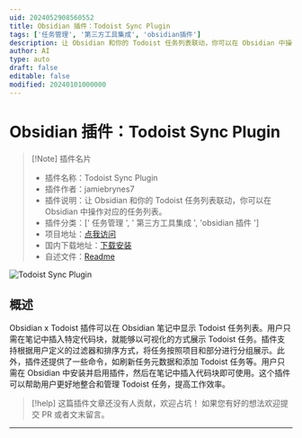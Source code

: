 ```yaml
---
uid: 2024052908560552
title: Obsidian 插件：Todoist Sync Plugin
tags: ['任务管理', '第三方工具集成', 'obsidian插件']
description: 让 Obsidian 和你的 Todoist 任务列表联动，你可以在 Obsidian 中操作对应的任务列表。
author: AI
type: auto
draft: false
editable: false
modified: 20240101000000
---
```


# Obsidian 插件：Todoist Sync Plugin

> [!Note] 插件名片
> - 插件名称：Todoist Sync Plugin
> - 插件作者：jamiebrynes7
> - 插件说明：让 Obsidian 和你的 Todoist 任务列表联动，你可以在 Obsidian 中操作对应的任务列表。
> - 插件分类：[' 任务管理 ', ' 第三方工具集成 ', 'obsidian 插件 ']
> - 项目地址：[点我访问](https://github.com/jamiebrynes7/obsidian-todoist-plugin)
> - 国内下载地址：[下载安装](https://pkmer.cn/products/plugin/pluginMarket/?todoist-sync-plugin)
> - 自述文件：[Readme](https://ghproxy.net/https://raw.githubusercontent.com/jamiebrynes7/obsidian-todoist-plugin/master/README.md)

![Todoist Sync Plugin](https://cdn.pkmer.cn/covers/todoist-sync-plugin.png!pkmer)

## 概述

Obsidian x Todoist 插件可以在 Obsidian 笔记中显示 Todoist 任务列表。用户只需在笔记中插入特定代码块，就能够以可视化的方式展示 Todoist 任务。插件支持根据用户定义的过滤器和排序方式，将任务按照项目和部分进行分组展示。此外，插件还提供了一些命令，如刷新任务元数据和添加 Todoist 任务等。用户只需在 Obsidian 中安装并启用插件，然后在笔记中插入代码块即可使用。这个插件可以帮助用户更好地整合和管理 Todoist 任务，提高工作效率。

> [!help]
> 这篇插件文章还没有人贡献，欢迎占坑！
> 如果您有好的想法欢迎提交 PR 或者文末留言。

---



